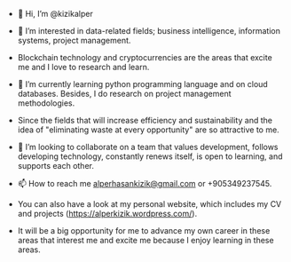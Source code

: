 - 👋 Hi, I’m @kizikalper
- 👀 I’m interested in data-related fields; business intelligence, information systems, project management. 
- Blockchain technology and cryptocurrencies are the areas that excite me and I love to research and learn.
- 🌱 I’m currently learning python programming language and on cloud databases. Besides, I do research on project management methodologies. 
- Since the fields that will increase efficiency and sustainability and the idea of "eliminating waste at every opportunity" are so attractive to me.
- 💞️ I’m looking to collaborate on a team that values development, follows developing technology, constantly renews itself, is open to learning, and supports each other.

- 📫 How to reach me alperhasankizik@gmail.com or +905349237545.
- You can also have a look at my personal website, which includes my CV and projects (https://alperkizik.wordpress.com/). 
- It will be a big opportunity for me to advance my own career in these areas that interest me and excite me because I enjoy learning in these areas.

<!---
kizikalper/kizikalper is a ✨ special ✨ repository because its `README.md` (this file) appears on your GitHub profile.
You can click the Preview link to take a look at your changes.
--->
